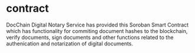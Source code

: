 # contract
DocChain Digital Notary Service has provided this Soroban Smart Contract which has functionality for commiting document hashes to the blockchain, verify documents, sign documents and other functions related to the authenication and notarization of digital documents.
